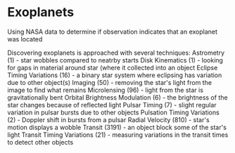 # Exoplanets
Using NASA data to determine if observation indicates that an exoplanet was located

  Discovering exoplanets is approached with several techniques:
  Astrometry	(1) - star wobbles compared to neatrby starts
  Disk Kinematics	(1) - looking for gaps in material around star (where it collected into an object
  Eclipse Timing Variations	(16) - a binary star system where eclipsing has variation due to other object(s)
  Imaging	(50) - removing the star's light from the image to find what remains
  Microlensing	(96) - light from the star is gravitationally bent
  Orbital Brightness Modulation	(6) - the brightness of the star changes because of reflected light 
  Pulsar Timing	(7) - slight regular variation in pulsar bursts due to other objects
  Pulsation Timing Variations	(2) - Doppler shift in bursts from a pulsar
  Radial Velocity	(810) - star's motion displays a wobble
  Transit	(3191) - an object block some of the star's light
  Transit Timing Variations	(21) - measuring variations in the transit times to detect other objects
